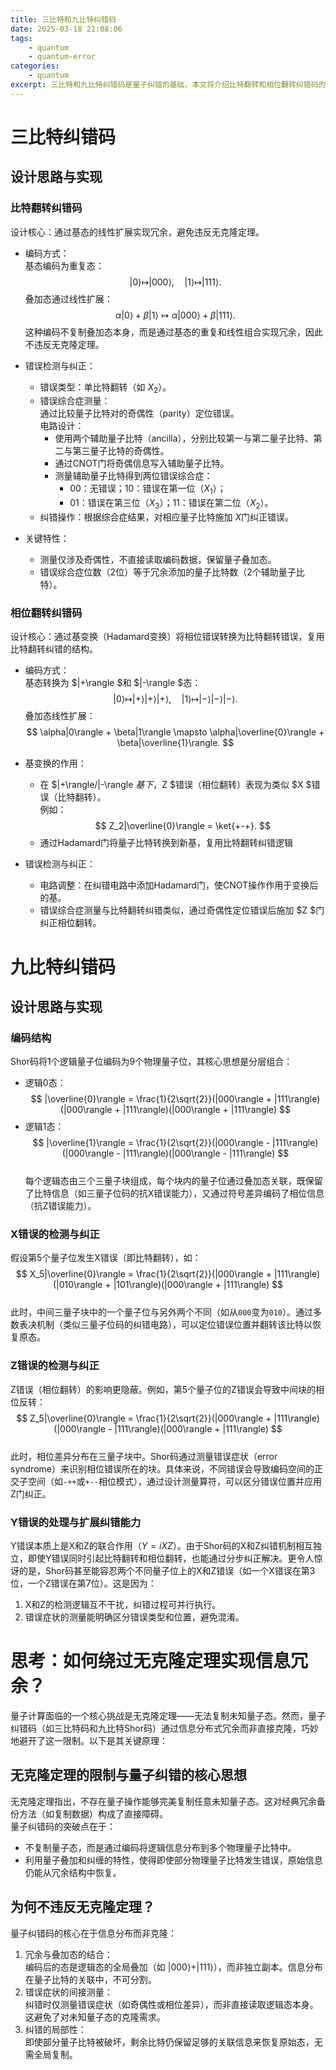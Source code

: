 ```yaml
---
title: 三比特和九比特纠错码
date: 2025-03-18 21:08:06
tags:
    - quantum
    - quantum-error
categories:
    - quantum
excerpt: 三比特和九比特纠错码是量子纠错的基础，本文将介绍比特翻转和相位翻转纠错码的设计思路、实现细节及其在量子信息处理中的应用。
---
```


# 三比特纠错码
## 设计思路与实现
### 比特翻转纠错码
设计核心：通过基态的线性扩展实现冗余，避免违反无克隆定理。  
- 编码方式：  
  基态编码为重复态：  
  $$
  |0\rangle \mapsto |000\rangle, \quad |1\rangle \mapsto |111\rangle.
  $$ 
  叠加态通过线性扩展：  
  $$
  \alpha|0\rangle + \beta|1\rangle \mapsto \alpha|000\rangle + \beta|111\rangle.
  $$ 
  这种编码不复制叠加态本身，而是通过基态的重复和线性组合实现冗余，因此不违反无克隆定理。

- 错误检测与纠正：  
  - 错误类型：单比特翻转（如 $X_2$）。  
  - 错误综合症测量：  
    通过比较量子比特对的奇偶性（parity）定位错误。  
    电路设计：  
    - 使用两个辅助量子比特（ancilla），分别比较第一与第二量子比特、第二与第三量子比特的奇偶性。  
    - 通过CNOT门将奇偶信息写入辅助量子比特。  
    - 测量辅助量子比特得到两位错误综合症：  
      - 00：无错误；10：错误在第一位（$X_1$）；  
      - 01：错误在第三位（$X_3$）；11：错误在第二位（$X_2$）。  
  - 纠错操作：根据综合症结果，对相应量子比特施加 $X$门纠正错误。

- 关键特性：  
  - 测量仅涉及奇偶性，不直接读取编码数据，保留量子叠加态。  
  - 错误综合症位数（2位）等于冗余添加的量子比特数（2个辅助量子比特）。  

### 相位翻转纠错码
设计核心：通过基变换（Hadamard变换）将相位错误转换为比特翻转错误，复用比特翻转纠错的结构。  
- 编码方式：  
  基态转换为 $|+\rangle $和 $|-\rangle $态：  
  $$
  |0\rangle \mapsto |+\rangle|+\rangle|+\rangle, \quad |1\rangle \mapsto |-\rangle|-\rangle|-\rangle.
  $$ 
  叠加态线性扩展：  
  $$
  \alpha|0\rangle + \beta|1\rangle \mapsto \alpha|\overline{0}\rangle + \beta|\overline{1}\rangle.
  $$ 

- 基变换的作用：  
  - 在 $|+\rangle/|-\rangle $基下，$Z $错误（相位翻转）表现为类似 $X $错误（比特翻转）。  
    例如：  
    $$
    Z_2|\overline{0}\rangle = \ket{+-+}.
    $$ 
  - 通过Hadamard门将量子比特转换到新基，复用比特翻转纠错逻辑

- 错误检测与纠正：  
  - 电路调整：在纠错电路中添加Hadamard门，使CNOT操作作用于变换后的基。  
  - 错误综合症测量与比特翻转纠错类似，通过奇偶性定位错误后施加 $Z $门纠正相位翻转。  


# 九比特纠错码
## 设计思路与实现
### 编码结构  
Shor码将1个逻辑量子位编码为9个物理量子位，其核心思想是分层组合：  
- 逻辑0态：  
  $$
  |\overline{0}\rangle = \frac{1}{2\sqrt{2}}(|000\rangle + |111\rangle)(|000\rangle + |111\rangle)(|000\rangle + |111\rangle)
  $$  
- 逻辑1态：  
  $$
  |\overline{1}\rangle = \frac{1}{2\sqrt{2}}(|000\rangle - |111\rangle)(|000\rangle - |111\rangle)(|000\rangle - |111\rangle)
  $$  
每个逻辑态由三个三量子块组成，每个块内的量子位通过叠加态关联，既保留了比特信息（如三量子位码的抗X错误能力），又通过符号差异编码了相位信息（抗Z错误能力）。


### X错误的检测与纠正  
假设第5个量子位发生X错误（即比特翻转），如：  
$$
X_5|\overline{0}\rangle = \frac{1}{2\sqrt{2}}(|000\rangle + |111\rangle)(|010\rangle + |101\rangle)(|000\rangle + |111\rangle)
$$  
此时，中间三量子块中的一个量子位与另外两个不同（如从`000`变为`010`）。通过多数表决机制（类似三量子位码的纠错电路），可以定位错误位置并翻转该比特以恢复原态。


### Z错误的检测与纠正  
Z错误（相位翻转）的影响更隐蔽。例如，第5个量子位的Z错误会导致中间块的相位反转：  
$$
Z_5|\overline{0}\rangle = \frac{1}{2\sqrt{2}}(|000\rangle + |111\rangle)(|000\rangle - |111\rangle)(|000\rangle + |111\rangle)
$$  
此时，相位差异分布在三量子块中。Shor码通过测量错误症状（error syndrome）来识别相位错误所在的块。具体来说，不同错误会导致编码空间的正交子空间（如`-++`或`+--`相位模式），通过设计测量算符，可以区分错误位置并应用Z门纠正。


### Y错误的处理与扩展纠错能力  
Y错误本质上是X和Z的联合作用（$Y = iXZ$）。由于Shor码的X和Z纠错机制相互独立，即使Y错误同时引起比特翻转和相位翻转，也能通过分步纠正解决。更令人惊讶的是，Shor码甚至能容忍两个不同量子位上的X和Z错误（如一个X错误在第3位，一个Z错误在第7位）。这是因为：  
1. X和Z的检测逻辑互不干扰，纠错过程可并行执行。  
2. 错误症状的测量能明确区分错误类型和位置，避免混淆。

# 思考：如何绕过无克隆定理实现信息冗余？

量子计算面临的一个核心挑战是无克隆定理——无法复制未知量子态。然而，量子纠错码（如三比特码和九比特Shor码）通过信息分布式冗余而非直接克隆，巧妙地避开了这一限制。以下是其关键原理：


## 无克隆定理的限制与量子纠错的核心思想
无克隆定理指出，不存在量子操作能够完美复制任意未知量子态。这对经典冗余备份方法（如复制数据）构成了直接障碍。  
量子纠错码的突破点在于：  
- 不复制量子态，而是通过编码将逻辑信息分布到多个物理量子比特中。  
- 利用量子叠加和纠缠的特性，使得即使部分物理量子比特发生错误，原始信息仍能从冗余结构中恢复。


## 为何不违反无克隆定理？
量子纠错码的核心在于信息分布而非克隆：  
1. 冗余与叠加态的结合：  
   编码后的态是逻辑态的全局叠加（如 $|000\rangle + |111\rangle$），而非独立副本。信息分布在量子比特的关联中，不可分割。  
2. 错误症状的间接测量：  
   纠错时仅测量错误症状（如奇偶性或相位差异），而非直接读取逻辑态本身。这避免了对未知量子态的克隆需求。  
3. 纠错的局部性：  
   即使部分量子比特被破坏，剩余比特仍保留足够的关联信息来恢复原始态，无需全局复制。